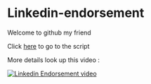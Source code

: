 # Linkedin-endorsement

Welcome to github my friend

Click <a href="./Linkedin_endorsment.js">here</a> to go to the script
<!--Images-->

More details look up this video :

[![Linkedin Endorsement video](https://img.youtube.com/vi/zrCpbBI2c3U/0.jpg)](https://www.youtube.com/watch?v=zrCpbBI2c3U)
